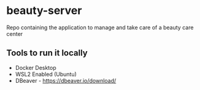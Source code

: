 # beauty-server
Repo containing the application to manage and take care of a beauty care center 

## Tools to run it locally

- Docker Desktop
- WSL2 Enabled (Ubuntu)
- DBeaver - https://dbeaver.io/download/

